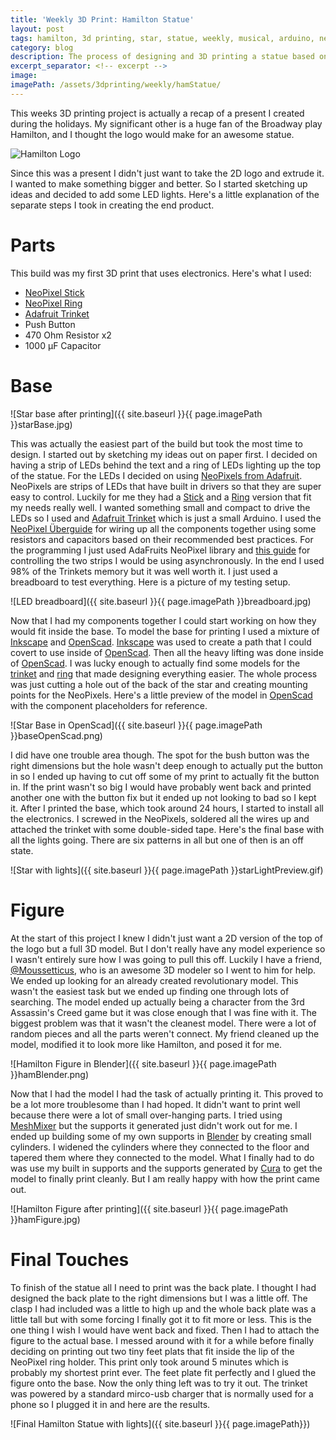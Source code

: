 ```yaml
---
title: 'Weekly 3D Print: Hamilton Statue'
layout: post
tags: hamilton, 3d printing, star, statue, weekly, musical, arduino, neopixel
category: blog
description: The process of designing and 3D printing a statue based on the musical Hamilton with an Arduino and NeoPixel lights.
excerpt_separator: <!-- excerpt -->
image:
imagePath: /assets/3dprinting/weekly/hamStatue/
---
```


This weeks 3D printing project is actually a recap of a present I created during the holidays. My significant other is a huge fan of the Broadway play Hamilton, and I thought the logo would make for an awesome statue. <!-- excerpt -->

![Hamilton Logo](https://cfmedia.deadline.com/2015/03/screen-shot-2015-03-03-at-5-19-04-pm.png?w=599)

Since this was a present I didn't just want to take the 2D logo and extrude it. I wanted to make something bigger and better. So I started sketching up ideas and decided to add some LED lights. Here's a little explanation of the separate steps I took in creating the end product.

# Parts

This build was my first 3D print that uses electronics. Here's what I used:

* [NeoPixel Stick][neoPixelStrip]
* [NeoPixel Ring][neoPixelRing]
* [Adafruit Trinket][trinket]
* Push Button
* 470 Ohm Resistor x2
* 1000 µF Capacitor

# Base

![Star base after printing]({{ site.baseurl }}{{ page.imagePath }}starBase.jpg)

This was actually the easiest part of the build but took the most time to design. I started out by sketching my ideas out on paper first. I decided on having a strip of LEDs behind the text and a ring of LEDs lighting up the top of the statue. For the LEDs I decided on using [NeoPixels from Adafruit](https://www.adafruit.com/category/168). NeoPixels are strips of LEDs that have built in drivers so that they are super easy to control. Luckily for me they had a [Stick][neoPixelStrip] and a [Ring][neoPixelRing] version that fit my needs really well. I wanted something small and compact to drive the LEDs so I used and [Adafruit Trinket][trinket] which is just a small Arduino. I used the [NeoPixel Überguide](https://learn.adafruit.com/adafruit-neopixel-uberguide/overview) for wiring up all the components together using some resistors and capacitors based on their recommended best practices. For the programming I just used AdaFruits NeoPixel library and [this guide](https://learn.adafruit.com/multi-tasking-the-arduino-part-3/overview) for controlling the two strips I would be using asynchronously. In the end I used 98% of the Trinkets memory but it was well worth it. I just used a breadboard to test everything. Here is a picture of my testing setup.

![LED breadboard]({{ site.baseurl }}{{ page.imagePath }}breadboard.jpg)

Now that I had my components together I could start working on how they would fit inside the base. To model the base for printing I used a mixture of [Inkscape][Inkscape] and [OpenScad][OpenScad]. [Inkscape][Inkscape] was used to create a path that I could covert to use inside of [OpenScad][OpenScad]. Then all the heavy lifting was done inside of [OpenScad]. I was lucky enough to actually find some models for the [trinket][trinketModel] and [ring][ringModel] that made designing everything easier. The whole process was just cutting a hole out of the back of the star and creating mounting points for the NeoPixels. Here's a little preview of the model in [OpenScad][OpenScad] with the component placeholders for reference.

![Star Base in OpenScad]({{ site.baseurl }}{{ page.imagePath }}baseOpenScad.png)

I did have one trouble area though. The spot for the bush button was the right dimensions but the hole wasn't deep enough to actually put the button in so I ended up having to cut off some of my print to actually fit the button in. If the print wasn't so big I would have probably went back and printed another one with the button fix but it ended up not looking to bad so I kept it. After I printed the base, which took around 24 hours, I started to install all the electronics. I screwed in the NeoPixels, soldered all the wires up and attached the trinket with some double-sided tape. Here's the final base with all the lights going. There are six patterns in all but one of then is an off state.

![Star with lights]({{ site.baseurl }}{{ page.imagePath }}starLightPreview.gif)

# Figure

At the start of this project I knew I didn't just want a 2D version of the top of the logo but a full 3D model. But I don't really have any model experience so I wasn't entirely sure how I was going to pull this off. Luckily I have a friend, [@Moussetticus](https://twitter.com/Moussetticus), who is an awesome 3D modeler so I went to him for help. We ended up looking for an already created revolutionary model. This wasn't the easiest task but we ended up finding one through lots of searching. The model ended up actually being a character from the 3rd Assassin's Creed game but it was close enough that I was fine with it. The biggest problem was that it wasn't the cleanest model. There were a lot of random pieces and all the parts weren't connect. My friend cleaned up the model, modified it to look more like Hamilton, and posed it for me.

![Hamilton Figure in Blender]({{ site.baseurl }}{{ page.imagePath }}hamBlender.png)

Now that I had the model I had the task of actually printing it. This proved to be a lot more troublesome than I had hoped. It didn't want to print well because there were a lot of small over-hanging parts. I tried using [MeshMixer][MeshMixer] but the supports it generated just didn't work out for me. I ended up building some of my own supports in [Blender][Blender] by creating small cylinders. I widened the cylinders where they connected to the floor and tapered them where they connected to the model. What I finally had to do was use my built in supports and the supports generated by [Cura][cura] to get the model to finally print cleanly. But I am really happy with how the print came out.

![Hamilton Figure after printing]({{ site.baseurl }}{{ page.imagePath }}hamFigure.jpg)

# Final Touches

To finish of the statue all I need to print was the back plate. I thought I had designed the back plate to the right dimensions but I was a little off. The clasp I had included was a little to high up and the whole back plate was a little tall but with some forcing I finally got it to fit more or less. This is the one thing I wish I would have went back and fixed. Then I had to attach the figure to the actual base. I messed around with it for a while before finally deciding on printing out two tiny feet plats that fit inside the lip of the NeoPixel ring holder. This print only took around 5 minutes which is probably my shortest print ever. The feet plate fit perfectly and I glued the figure onto the base. Now the only thing left was to try it out. The trinket was powered by a standard mirco-usb charger that is normally used for a phone so I plugged it in and here are the results.

![Final Hamilton Statue with lights]({{ site.baseurl }}{{ page.imagePath}})

[neoPixelStrip]: https://www.adafruit.com/products/1426
[neoPixelRing]: https://www.adafruit.com/products/1643
[trinket]: https://www.adafruit.com/product/1501
[OpenScad]: http://www.openscad.org/
[Inkscape]: https://inkscape.org/en/
[trinketModel]: https://grabcad.com/library/3v-adafruit-trinket-w-soldered-jst-port-1
[ringModel]:https://grabcad.com/library/adafruit-neopixel-ring-12x-ws2812-rgb-leds-1
[MeshMixer]: http://www.meshmixer.com/
[Blender]: https://www.blender.org/
[cura]: https://ultimaker.com/en/products/cura-software